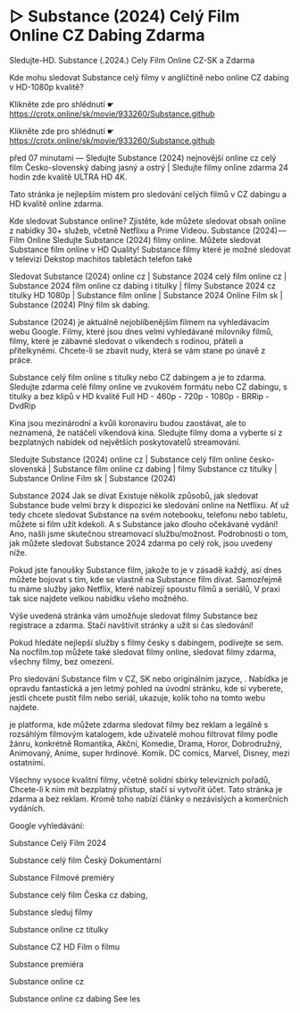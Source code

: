 # ▷ Substance (2024) Celý Film Online CZ Dabing Zdarma
Sledujte-HD. Substance (.2024.) Cely Film Online CZ-SK a Zdarma


Kde mohu sledovat Substance celý filmy v angličtině nebo online CZ dabing v HD-1080p kvalitě?

 

 

 

Klikněte zde pro shlédnutí ☛ https://crotx.online/sk/movie/933260/Substance.github

Klikněte zde pro shlédnutí ☛ https://crotx.online/sk/movie/933260/Substance.github
 

 

 

před 07 minutami — Sledujte Substance (2024) nejnovější online cz celý film Česko-slovenský dabing jasný a ostrý | Sledujte filmy online zdarma 24 hodin zde kvalitě ULTRA HD 4K.


Tato stránka je nejlepším místem pro sledování celých filmů v CZ dabingu a HD kvalitě online zdarma.


Kde sledovat Substance online? Zjistěte, kde můžete sledovat obsah online z nabídky 30+ služeb, včetně Netflixu a Prime Videou. Substance (2024) — Film Online Sledujte Substance (2024) filmy online. Můžete sledovat Substance film online v HD Quality! Substance filmy které je možné sledovat v televizi Dekstop machitos tabletách telefon také


Sledovat Substance (2024) online cz | Substance 2024 celý film online cz | Substance 2024 film online cz dabing i titulky | filmy Substance 2024 cz titulky HD 1080p | Substance film online | Substance 2024 Online Film sk | Substance (2024) Plný film sk dabing.


Substance (2024) je aktuálně nejoblíbenějším filmem na vyhledávacím webu Google. Filmy, které jsou dnes velmi vyhledávané milovníky filmů, filmy, které je zábavné sledovat o víkendech s rodinou, přáteli a přítelkyněmi. Chcete-li se zbavit nudy, která se vám stane po únavě z práce.


Substance celý film online s titulky nebo CZ dabingem a je to zdarma. Sledujte zdarma celé filmy online ve zvukovém formátu nebo CZ dabingu, s titulky a bez klipů v HD kvalitě Full HD - 460p - 720p - 1080p - BRRip - DvdRip


Kina jsou mezinárodní a kvůli koronaviru budou zaostávat, ale to neznamená, že natáčeli víkendová kina. Sledujte filmy doma a vyberte si z bezplatných nabídek od největších poskytovatelů streamování.


Sledujte Substance (2024) online cz | Substance celý film online česko-slovenská | Substance film online cz dabing | filmy Substance cz titulky | Substance Online Film sk | Substance (2024)


Substance 2024 Jak se dívat Existuje několik způsobů, jak sledovat Substance bude velmi brzy k dispozici ke sledování online na Netflixu. Ať už tedy chcete sledovat Substance na svém notebooku, telefonu nebo tabletu, můžete si film užít kdekoli. A s Substance jako dlouho očekávané vydání! Ano, našli jsme skutečnou streamovací službu/možnost. Podrobnosti o tom, jak můžete sledovat Substance 2024 zdarma po celý rok, jsou uvedeny níže.

Pokud jste fanoušky Substance film, jakože to je v zásadě každý, asi dnes můžete bojovat s tím, kde se vlastně na Substance film dívat. Samozřejmě tu máme služby jako Netflix, které nabízejí spoustu filmů a seriálů, V praxi tak sice najdete velkou nabídku všeho možného.


Výše uvedená stránka vám umožňuje sledovat filmy Substance bez registrace a zdarma. Stačí navštívit stránky a užít si čas sledování!


Pokud hledáte nejlepší služby s filmy česky s dabingem, podívejte se sem. Na nocfilm.top můžete také sledovat filmy online, sledovat filmy zdarma, všechny filmy, bez omezení.


Pro sledování Substance film v CZ, SK nebo originálním jazyce, . Nabídka je opravdu fantastická a jen letmý pohled na úvodní stránku, kde si vyberete, jestli chcete pustit film nebo seriál, ukazuje, kolik toho na tomto webu najdete.


je platforma, kde můžete zdarma sledovat filmy bez reklam a legálně s rozsáhlým filmovým katalogem, kde uživatelé mohou filtrovat filmy podle žánru, konkrétně Romantika, Akční, Komedie, Drama, Horor, Dobrodružný, Animovaný, Anime, super hrdinové. Komik. DC comics, Marvel, Disney, mezi ostatními.


Všechny vysoce kvalitní filmy, včetně solidní sbírky televizních pořadů, Chcete-li k nim mít bezplatný přístup, stačí si vytvořit účet. Tato stránka je zdarma a bez reklam. Kromě toho nabízí články o nezávislých a komerčních vydáních.


Google vyhledávání:

Substance Celý Film 2024

Substance celý film Český Dokumentární

Substance Filmové premiéry

Substance celý film Česka cz dabing,

Substance sleduj filmy

Substance online cz titulky

Substance CZ HD Film o filmu

Substance premiéra

Substance online cz

Substance online cz dabing See les
